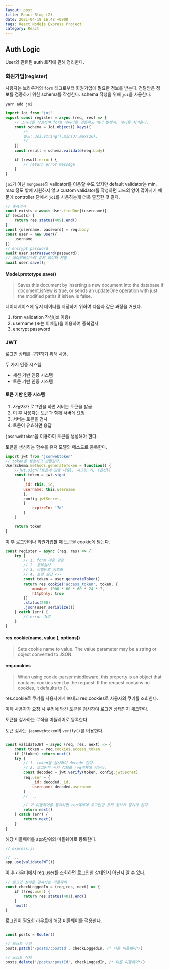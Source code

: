 ```yaml
---
layout: post
title: React Blog (2)
date: 2021-04-19 16:48 +0900
tags: React Nodejs Express Project
category: React
---
```


## Auth Logic

User와 관련된 auth 로직에 관해 정리한다.

### 회원가입(register)

사용자는 브라우저의 `form` 태그로부터 회원가입에 필요한 정보를 받는다. 전달받은 정보를 검증하기 위한 schema를 작성한다. schema 작성을 위해 `joi`을 사용한다.

```shell
yarn add joi
```

```js
import Joi from 'joi'
export const register = async (req, res) => {
    // 스키마를 작성하여 form 데이터를 검증하고 에러 발생시, 에러를 처리한다.
    const schema = Joi.object().keys({
        /*
        필드: Joi.string().min(3).max(20),
        */
    })
    const result = schema.validate(req.body)

    if (result.error) {
        // return error message
    }
}

```

`joi`가 아닌 `mongoose`의 validator를 이용할 수도 있지만 default validator는 min, max 정도 밖에 지원하지 않고 custom validator를 작성하면 코드의 양이 많아지기 때문에 controller 단에서 `joi`를 사용하는게 더욱 깔끔한 것 같다.

```jsx
// 중복검사
const exists = await User.findOne{(username)}
if (exists) {
    return res.status(409).end()
}
const {username, password} = req.body
const user = new User({
    username
})
// encrypt password
await user.setPassword(password);
// 데이터베이스에 유저 데이터 저장.
await user.save();
```

#### Model.prototype.save()

>Saves this document by inserting a new document into the database if document.isNew is true, or sends an updateOne operation with just the modified paths if isNew is false.

데이터베이스에 유저 데이터를 저장하기 위하여 다음과 같은 과정을 거쳤다.

1. form validation 작성(joi 이용)
2. username (또는 이메일)을 이용하여 중복검사
3. encrypt password

### JWT

로그인 상태를 구현하기 위해 사용.

두 가지 인증 시스템.

- 세션 기반 인증 시스템
- 토큰 기반 인증 시스템

#### 토큰 기반 인증 시스템

1. 사용자가 로그인을 하면 서버는 토큰을 발급
2. 이 후 사용자는 토큰과 함께 서버에 요청
3. 서버는 토큰을 검사
4. 토큰이 유효하면 응답

`jasonwebtoken`을 이용하여 토큰을 생성해야 한다.

토큰을 생성하는 함수를 유저 모델의 메소드로 등록한다.

```js
import jwt from 'jsonwebtoken'
// token을 생성하고 반환한다.
UserSchema.methods.generateToken = function() {
    //jwt.sign({토큰에 담을 내용}, 시크릿 키, {옵션})
    const token = jwt.sign(
        {
        _id: this._id,
        username: this.username
        },
        config.jwtSecret,
        {
            expireIn: '7d'
        }
    )

    return token
}

```

이 후 로그인이나 회원가입할 때 토큰을 cookie에 담는다.

```js
const register = async (req, res) => {
    try {
        // 1. form 내용 검증
        // 2. 중복검사
        // 3. 비밀번호 암호화
        // 4. 토큰 발급 <--
        const token = user.generateToken()
        return res.cookie('access_token', token, {
            maxAge: 1000 * 60 * 60 * 24 * 7,
            httpOnly: true
        })
        .status(200)
        .json(user.serialize())
    } catch (err) {
        // error 처리
    }
}

```

#### res.cookie(name, value [, options])

>Sets cookie name to value. The value parameter may be a string or object converted to JSON.

#### req.cookies

>When using cookie-parser middleware, this property is an object that contains cookies sent by the request. If the request contains no cookies, it defaults to {}.

res.cookie로 쿠키를 사용자에게 보내고 req.cookies로 사용자의 쿠키를 조회한다.

이제 사용자가 요청 시 쿠키에 담긴 토큰을 검사하여 로그인 상태인지 체크한다.

토큰을 검사하는 로직을 미들웨어로 등록한다.

토큰 검사는 `jasonwebtoken`의 `verify()`를 이용한다.

```js

const validateJWT = async (req, res, next) => {
    const token = req.cookies.access_token
    if (!token) return next()
    try {
        // 1. token을 검사하여 decode 한다.
        // 2. 로그인한 유저 정보를 req객체에 담는다.
        const decoded = jwt.verify(token, config.jwtSecret)
        req.user = {
            _id: decoded._id,
            username: decoded.username
        }
        // ...

        // 이 미들웨어를 통과하면 req객체에 로그인한 유저 정보가 담기게 된다.
        return next()
    } catch (err) {
        return next()
    }
}

```

해당 미들웨어를 app단위의 미들웨어로 등록한다.

```js
// express.js

// ...
app.use(validateJWT())
```

이 후 라우터에서 req.user를 조회하면 로그인한 상태인지 아닌지 알 수 있다.

```js
// 로그인 상태를 검사하는 미들웨어
const checkLoggedIn = (req,res, next) => {
    if (!req.user) {
        return res.status(401).end()
    }
    next()
}
```

로그인이 필요한 라우트에 해당 미들웨어를 적용한다.

```js

const posts = Router()

// 포스트 수정
posts.patch('/posts/:postId', checkLoggedIn, /* 다른 미들웨어*/)

// 포스트 삭제
posts.delete('/posts/:postId', checkLoggedIn, /* 다른 미들웨어*/)

```

